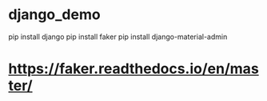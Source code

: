 # django_demo

pip install django
pip install faker
pip install django-material-admin

# https://faker.readthedocs.io/en/master/